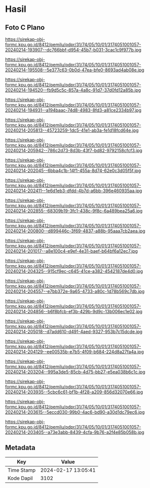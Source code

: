 # Hasil

## Foto C Plano

https://sirekap-obj-formc.kpu.go.id/8412/pemilu/pdpr/31/74/05/10/01/3174051001057-20240214-193907--dc766bbf-d954-45b7-b031-3cac1c9f977b.jpg

https://sirekap-obj-formc.kpu.go.id/8412/pemilu/pdpr/31/74/05/10/01/3174051001057-20240214-195508--5e377c63-0b0d-47ea-bfe0-8693ad4ab08e.jpg

https://sirekap-obj-formc.kpu.go.id/8412/pemilu/pdpr/31/74/05/10/01/3174051001057-20240214-194520--fb9d5c5c-857a-4a8c-91d7-37d0fd12a85b.jpg

https://sirekap-obj-formc.kpu.go.id/8412/pemilu/pdpr/31/74/05/10/01/3174051001057-20240214-194931--a194baac-74d8-4983-8fd3-a81ce2334b97.jpg

https://sirekap-obj-formc.kpu.go.id/8412/pemilu/pdpr/31/74/05/10/01/3174051001057-20240214-205813--45723259-1dc5-41e1-ab3a-fe1d18fcd64e.jpg

https://sirekap-obj-formc.kpu.go.id/8412/pemilu/pdpr/31/74/05/10/01/3174051001057-20240214-205942--786c2d73-8d3b-43f7-bd82-9792158cfcf3.jpg

https://sirekap-obj-formc.kpu.go.id/8412/pemilu/pdpr/31/74/05/10/01/3174051001057-20240214-202045--6bba4c1b-14f1-455a-8d74-62e0c3d05f5f.jpg

https://sirekap-obj-formc.kpu.go.id/8412/pemilu/pdpr/31/74/05/10/01/3174051001057-20240214-202411--1e6d1eb3-dfdd-4b7d-a6bb-396e460935aa.jpg

https://sirekap-obj-formc.kpu.go.id/8412/pemilu/pdpr/31/74/05/10/01/3174051001057-20240214-202855--68309b19-3fc1-438c-9f8c-6a489bea25a6.jpg

https://sirekap-obj-formc.kpu.go.id/8412/pemilu/pdpr/31/74/05/10/01/3174051001057-20240214-200800--d899446c-3f69-4837-a88b-95aaa7cb2aea.jpg

https://sirekap-obj-formc.kpu.go.id/8412/pemilu/pdpr/31/74/05/10/01/3174051001057-20240214-201017--a8e100c4-e9ef-4e31-baef-b64bf6a12ec7.jpg

https://sirekap-obj-formc.kpu.go.id/8412/pemilu/pdpr/31/74/05/10/01/3174051001057-20240214-204325--915cf9ec-c645-41ce-a382-4542187de4d0.jpg

https://sirekap-obj-formc.kpu.go.id/8412/pemilu/pdpr/31/74/05/10/01/3174051001057-20240214-204557--e7bb372e-9a65-4733-a80c-1d78b569c7db.jpg

https://sirekap-obj-formc.kpu.go.id/8412/pemilu/pdpr/31/74/05/10/01/3174051001057-20240214-204856--b6f8bfcb-ef3b-429b-9d9c-13b006ec1e02.jpg

https://sirekap-obj-formc.kpu.go.id/8412/pemilu/pdpr/31/74/05/10/01/3174051001057-20240214-205018--d7add610-d491-4aed-9327-953b7c15dcde.jpg

https://sirekap-obj-formc.kpu.go.id/8412/pemilu/pdpr/31/74/05/10/01/3174051001057-20240214-204129--ee00535b-e7b5-4f09-b684-224d8a27fa4a.jpg

https://sirekap-obj-formc.kpu.go.id/8412/pemilu/pdpr/31/74/05/10/01/3174051001057-20240214-203204--995a3de5-85cb-4d75-bb27-e5ea038b6c1c.jpg

https://sirekap-obj-formc.kpu.go.id/8412/pemilu/pdpr/31/74/05/10/01/3174051001057-20240214-203935--5cbc6c61-bf1b-4f28-a209-856d32070e66.jpg

https://sirekap-obj-formc.kpu.go.id/8412/pemilu/pdpr/31/74/05/10/01/3174051001057-20240214-203615--5eccd030-99b0-4ac6-bd90-a30d1dc79ec6.jpg

https://sirekap-obj-formc.kpu.go.id/8412/pemilu/pdpr/31/74/05/10/01/3174051001057-20240214-203405--a73e3abb-8439-4cfa-9b76-a2f4e85b058b.jpg


## Metadata

| Key        | Value               |
| ---------- | ------------------- |
| Time Stamp | 2024-02-17 13:05:41 |
| Kode Dapil | 3102                |




